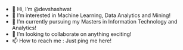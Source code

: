 - 👋 Hi, I’m @devshashwat
- 👀 I’m interested in Machine Learning, Data Analytics and Mining!
- 🌱 I’m currently pursuing my Masters in Information Technology and Analytics!
- 💞️ I’m looking to collaborate on anything exciting!
- 📫 How to reach me : Just ping me here!

<!---
devshashwat/devshashwat is a ✨ special ✨ repository because its `README.md` (this file) appears on your GitHub profile.
You can click the Preview link to take a look at your changes.
--->
